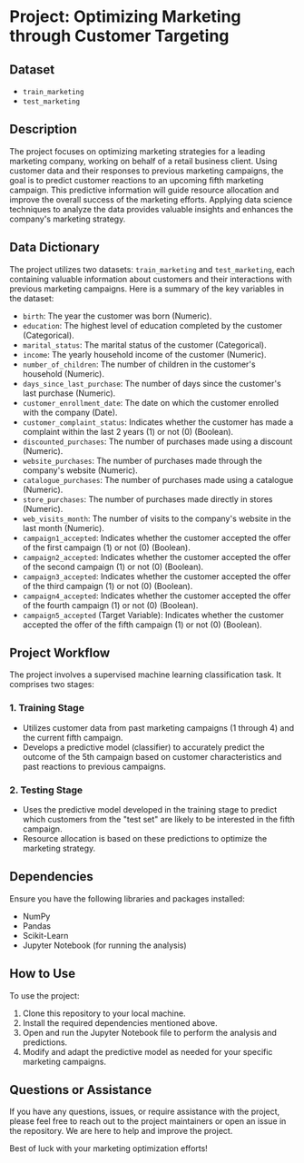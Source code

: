 # Project: Optimizing Marketing through Customer Targeting

## Dataset
- `train_marketing`
- `test_marketing`

## Description

The project focuses on optimizing marketing strategies for a leading marketing company, working on behalf of a retail business client. Using customer data and their responses to previous marketing campaigns, the goal is to predict customer reactions to an upcoming fifth marketing campaign. This predictive information will guide resource allocation and improve the overall success of the marketing efforts. Applying data science techniques to analyze the data provides valuable insights and enhances the company's marketing strategy.

## Data Dictionary
The project utilizes two datasets: `train_marketing` and `test_marketing`, each containing valuable information about customers and their interactions with previous marketing campaigns. Here is a summary of the key variables in the dataset:
- `birth`: The year the customer was born (Numeric).
- `education`: The highest level of education completed by the customer (Categorical).
- `marital_status`: The marital status of the customer (Categorical).
- `income`: The yearly household income of the customer (Numeric).
- `number_of_children`: The number of children in the customer's household (Numeric).
- `days_since_last_purchase`: The number of days since the customer's last purchase (Numeric).
- `customer_enrollment_date`: The date on which the customer enrolled with the company (Date).
- `customer_complaint_status`: Indicates whether the customer has made a complaint within the last 2 years (1) or not (0) (Boolean).
- `discounted_purchases`: The number of purchases made using a discount (Numeric).
- `website_purchases`: The number of purchases made through the company's website (Numeric).
- `catalogue_purchases`: The number of purchases made using a catalogue (Numeric).
- `store_purchases`: The number of purchases made directly in stores (Numeric).
- `web_visits_month`: The number of visits to the company's website in the last month (Numeric).
- `campaign1_accepted`: Indicates whether the customer accepted the offer of the first campaign (1) or not (0) (Boolean).
- `campaign2_accepted`: Indicates whether the customer accepted the offer of the second campaign (1) or not (0) (Boolean).
- `campaign3_accepted`: Indicates whether the customer accepted the offer of the third campaign (1) or not (0) (Boolean).
- `campaign4_accepted`: Indicates whether the customer accepted the offer of the fourth campaign (1) or not (0) (Boolean).
- `campaign5_accepted` (Target Variable): Indicates whether the customer accepted the offer of the fifth campaign (1) or not (0) (Boolean).

## Project Workflow

The project involves a supervised machine learning classification task. It comprises two stages:

### 1. Training Stage
- Utilizes customer data from past marketing campaigns (1 through 4) and the current fifth campaign.
- Develops a predictive model (classifier) to accurately predict the outcome of the 5th campaign based on customer characteristics and past reactions to previous campaigns.

### 2. Testing Stage
- Uses the predictive model developed in the training stage to predict which customers from the "test set" are likely to be interested in the fifth campaign.
- Resource allocation is based on these predictions to optimize the marketing strategy.

## Dependencies

Ensure you have the following libraries and packages installed:

- NumPy
- Pandas
- Scikit-Learn
- Jupyter Notebook (for running the analysis)

## How to Use

To use the project:

1. Clone this repository to your local machine.
2. Install the required dependencies mentioned above.
3. Open and run the Jupyter Notebook file to perform the analysis and predictions.
4. Modify and adapt the predictive model as needed for your specific marketing campaigns.

## Questions or Assistance

If you have any questions, issues, or require assistance with the project, please feel free to reach out to the project maintainers or open an issue in the repository. We are here to help and improve the project.

Best of luck with your marketing optimization efforts!
